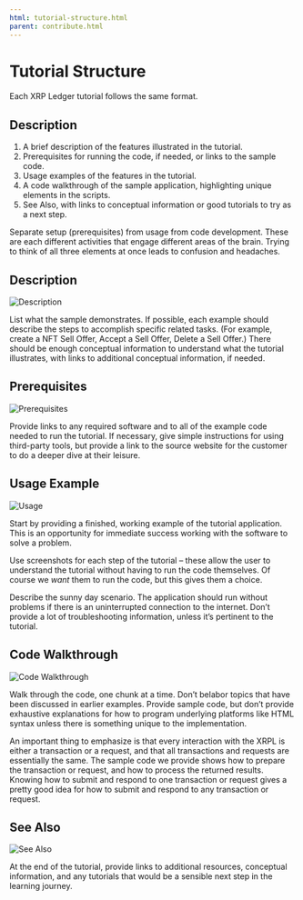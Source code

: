 ```yaml
---
html: tutorial-structure.html
parent: contribute.html
---
```


# Tutorial Structure

Each XRP Ledger tutorial follows the same format.

## Description

1. A brief description of the features illustrated in the tutorial.
2. Prerequisites for running the code, if needed, or links to the sample code.
3. Usage examples of the features in the tutorial.
4. A code walkthrough of the sample application, highlighting unique elements in the scripts.
5. See Also, with links to conceptual information or good tutorials to try as a next step.

Separate setup (prerequisites) from usage from code development. These are each different activities that engage different areas of the brain. Trying to think of all three elements at once leads to confusion and headaches.

## Description

![Description](img/tut-struct1.png)

List what the sample demonstrates. If possible, each example should describe the steps to accomplish specific related tasks. (For example, create a NFT Sell Offer, Accept a Sell Offer, Delete a Sell Offer.)  There should be enough conceptual information to understand what the tutorial illustrates, with links to additional conceptual information, if needed.

## Prerequisites

![Prerequisites](img/tut-struct2.png)

Provide links to any required software and to all of the example code needed to run the tutorial. If necessary, give simple instructions for using third-party tools, but provide a link to the source website for the customer to do a deeper dive at their leisure.

## Usage Example

![Usage](/img/tut-struct3.png)

Start by providing a finished, working example of the tutorial application. This is an opportunity for immediate success working with the software to solve a problem.

Use screenshots for each step of the tutorial – these allow the user to understand the tutorial without having to run the code themselves. Of course we _want_ them to run the code, but this gives them a choice.

Describe the sunny day scenario. The application should run without problems if there is an uninterrupted connection to the internet. Don’t provide a lot of troubleshooting information, unless it’s pertinent to the tutorial.

## Code Walkthrough

![Code Walkthrough](img/tut-struct4.png)

Walk through the code, one chunk at a time. Don’t belabor topics that have been discussed in earlier examples. Provide sample code, but don’t provide exhaustive explanations for how to program underlying platforms like HTML syntax unless there is something unique to the implementation.

An important thing to emphasize is that every interaction with the XRPL is either a transaction or a request, and that all transactions and requests are essentially the same. The sample code we provide shows how to prepare the transaction or request, and how to process the returned results. Knowing how to submit and respond to one transaction or request gives a pretty good idea for how to submit and respond to any transaction or request.

## See Also

![See Also](img/tut-struct5.png)

At the end of the tutorial, provide links to additional resources, conceptual information, and any tutorials that would be a sensible next step in the learning journey.
